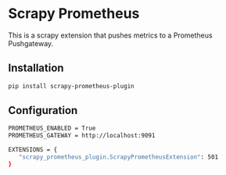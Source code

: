 # Scrapy Prometheus

This is a scrapy extension that pushes metrics to a Prometheus Pushgateway.

## Installation

```bash
pip install scrapy-prometheus-plugin
```

## Configuration

```bash
PROMETHEUS_ENABLED = True
PROMETHEUS_GATEWAY = http://localhost:9091

EXTENSIONS = {
   "scrapy_prometheus_plugin.ScrapyPrometheusExtension": 501
}
```
